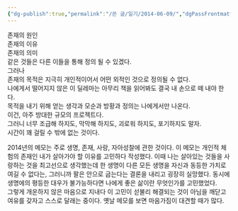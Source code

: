 ```yaml
---
{"dg-publish":true,"permalink":"/쓴 글/일기/2014-06-09/","dgPassFrontmatter":true}
---
```



존재의 원인  
존재의 이유  
존재의 의미  
같은 것들은 다른 이들을 통해 정의 될 수 있겠다.  
그러나  
존재의 목적은 지극히 개인적이어서 어떤 외적인 것으로 정의될 수 없다.  
나에게서 떨어지지 않은 이 딜레마는 아무리 책을 읽어봐도 결국 내 손으로 떼 내야 한다.  
목적을 내기 위해 얻는 생각과 모순과 방황과 정의는 나에게서만 나온다.  
이건, 아주 방대한 규모의 프로젝트다.  
그러니 너무 조급해 하지도, 막막해 하지도, 괴로워 하지도, 포기하지도 말자.  
시간이 꽤 걸릴 수 밖에 없는 것이다.  
  
2014년의 메모는 주로 생명, 존재, 사랑, 자아성찰에 관한 것이다. 이 메모는 개인적 체험의 존재인 내가 살아가야 할 이유를 고민하다 작성했다. 이때 나는 살아있는 것들을 사랑하는 것을 최고선으로 생각했는데 한 생명이 다른 모든 생명을 자신과 동등한 가치로 여길 수 없다는, 그러니까 팔은 안으로 굽는다는 결론을 내리고 굉장히 실망했다. 동시에 생명에의 평등한 대우가 불가능하다면 나에게 좋은 삶이란 무엇인가를 고민했었다.  
그렇게 개운하지 않은 마음으로 지내다 이 고민이 섣불리 해결되는 것이 아님을 깨닫고 여유를 갖자고 스스로 달래는 중이다. 옛날 메모를 보면 마음가짐이 대견할 때가 많다.